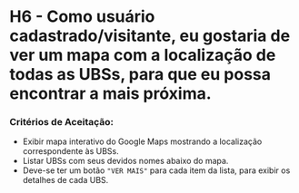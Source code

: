 # H6 - Como usuário cadastrado/visitante, eu gostaria de ver um mapa com a localização de todas as UBSs, para que eu possa encontrar a mais próxima.

### **Critérios de Aceitação:**

- Exibir mapa interativo do Google Maps mostrando a localização correspondente às UBSs.
- Listar UBSs com seus devidos nomes abaixo do mapa.
- Deve-se ter um botão `"VER MAIS"` para cada item da lista, para exibir os detalhes de cada UBS.

